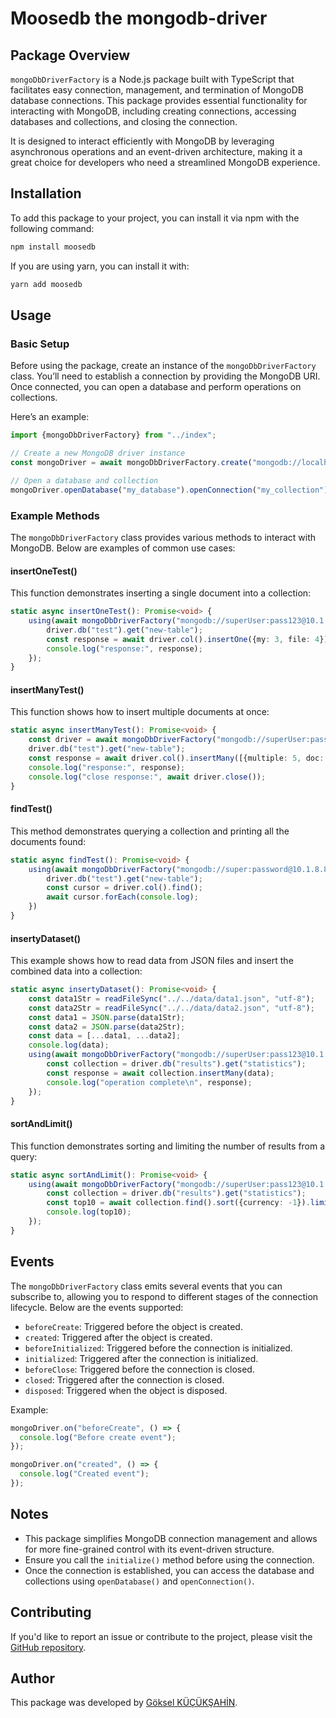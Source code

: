# Moosedb the mongodb-driver

## Package Overview

`mongoDbDriverFactory` is a Node.js package built with TypeScript that facilitates easy connection, management, and termination of MongoDB database connections. This package provides essential functionality for interacting with MongoDB, including creating connections, accessing databases and collections, and closing the connection.

It is designed to interact efficiently with MongoDB by leveraging asynchronous operations and an event-driven architecture, making it a great choice for developers who need a streamlined MongoDB experience.

## Installation

To add this package to your project, you can install it via npm with the following command:

```bash
npm install moosedb
```

If you are using yarn, you can install it with:

```bash
yarn add moosedb
```

## Usage

### Basic Setup

Before using the package, create an instance of the `mongoDbDriverFactory` class. You’ll need to establish a connection by providing the MongoDB URI. Once connected, you can open a database and perform operations on collections.

Here’s an example:

```ts
import {mongoDbDriverFactory} from "../index";

// Create a new MongoDB driver instance
const mongoDriver = await mongoDbDriverFactory.create("mongodb://localhost:27017", true);

// Open a database and collection
mongoDriver.openDatabase("my_database").openConnection("my_collection");
```

### Example Methods

The `mongoDbDriverFactory` class provides various methods to interact with MongoDB. Below are examples of common use cases:

#### insertOneTest()

This function demonstrates inserting a single document into a collection:

```ts
static async insertOneTest(): Promise<void> {
    using(await mongoDbDriverFactory("mongodb://superUser:pass123@10.1.8.88:27017"), async driver => {
        driver.db("test").get("new-table");
        const response = await driver.col().insertOne({my: 3, file: 4});
        console.log("response:", response);
    });
}
```

#### insertManyTest()

This function shows how to insert multiple documents at once:

```ts
static async insertManyTest(): Promise<void> {
    const driver = await mongoDbDriverFactory("mongodb://superUser:pass123@10.1.8.88:27017");
    driver.db("test").get("new-table");
    const response = await driver.col().insertMany([{multiple: 5, doc: 6}, {insert: 7, test: 8}]);
    console.log("response:", response);
    console.log("close response:", await driver.close());
}
```

#### findTest()

This method demonstrates querying a collection and printing all the documents found:

```ts
static async findTest(): Promise<void> {
    using(await mongoDbDriverFactory("mongodb://super:password@10.1.8.88:27017"), async driver => {
        driver.db("test").get("new-table");
        const cursor = driver.col().find();
        await cursor.forEach(console.log);
    })
}
```

#### insertyDataset()

This example shows how to read data from JSON files and insert the combined data into a collection:

```ts  
static async insertyDataset(): Promise<void> {
    const data1Str = readFileSync("../../data/data1.json", "utf-8");
    const data2Str = readFileSync("../../data/data2.json", "utf-8");
    const data1 = JSON.parse(data1Str);
    const data2 = JSON.parse(data2Str);
    const data = [...data1, ...data2];
    console.log(data);
    using(await mongoDbDriverFactory("mongodb://superUser:pass123@10.1.8.88:27017"), async driver => {
        const collection = driver.db("results").get("statistics");
        const response = await collection.insertMany(data);
        console.log("operation complete\n", response);
    });
}
```

#### sortAndLimit()

This function demonstrates sorting and limiting the number of results from a query:

```ts
static async sortAndLimit(): Promise<void> {
    using(await mongoDbDriverFactory("mongodb://superUser:pass123@10.1.8.88:27017"), async driver => {
        const collection = driver.db("results").get("statistics");
        const top10 = await collection.find().sort({currency: -1}).limit(10).toArray();
        console.log(top10);
    });
}
```

## Events

The `mongoDbDriverFactory` class emits several events that you can subscribe to, allowing you to respond to different stages of the connection lifecycle. Below are the events supported:

- `beforeCreate`: Triggered before the object is created.
- `created`: Triggered after the object is created.
- `beforeInitialized`: Triggered before the connection is initialized.
- `initialized`: Triggered after the connection is initialized.
- `beforeClose`: Triggered before the connection is closed.
- `closed`: Triggered after the connection is closed.
- `disposed`: Triggered when the object is disposed.

Example:

```ts
mongoDriver.on("beforeCreate", () => {
  console.log("Before create event");
});

mongoDriver.on("created", () => {
  console.log("Created event");
});
```

## Notes

- This package simplifies MongoDB connection management and allows for more fine-grained control with its event-driven structure.
- Ensure you call the `initialize()` method before using the connection.
- Once the connection is established, you can access the database and collections using `openDatabase()` and `openConnection()`.

## Contributing

If you'd like to report an issue or contribute to the project, please visit the [GitHub repository](https://github.com/GokselKUCUKSAHIN).

## Author

This package was developed by [Göksel KÜÇÜKŞAHİN](https://www.github.com/GokselKUCUKSAHIN).
